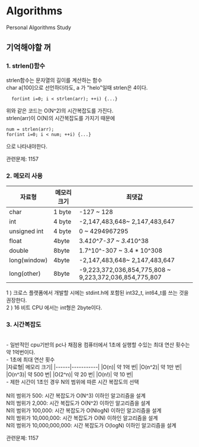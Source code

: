 # Algorithms

Personal Algorithms Study

## 기억해야할 꺼

### 1. strlen()함수

strlen함수는 문자열의 길이를 계산하는 함수<br>
char a[100]으로 선언하더라도, a 가 "helo"일때 strlen은 4이다.

```
  for(int i=0; i < strlen(arr); ++i) {...}
```
위와 같은 코드는 O(N^2)의 시간복잡도를 가진다.<br>
strlen(arr)이 O(N)의 시간복잡도를 가지기 때문에

```
num = strlen(arr);
for(int i=0; i < num; ++i) {...}
```
으로 나타내야한다.

관련문제: 1157

### 2. 메모리 사용

|자료형| 메모리 크기|최댓값|
|------|-----------|-----------------------|
|char| 1 byte| -127  ~ 128|  
|int| 4 byte| -2,147,483,648~ 2,147,483,647| 
|unsigned int| 4 byte| 0 ~ 4294967295|
|float|4byte| 3.4*10^7-37 ~ 3.4*10^38|
|double|8byte| 1.7^10^-307 ~ 3.4 * 10^308|
|long(window)|4byte|-2,147,483,648~ 2,147,483,647|
|long(other)|8byte|-9,223,372,036,854,775,808 ~ 9,223,372,036,854,775,807|


1 ) 크로스 플랫폼에서 개발할 시에는 stdint.h에 포함된 int32_t, int64_t를 쓰는 것을 권장한다. <br>
2 ) 16 비트 CPU 에서는 int형은 2byte이다.<br>

### 3. 시간복잡도<br>
<br>
- 일반적인 cpu기반의 pc나 채점용 컴퓨터에서 1초에 실행할 수있는 최대 연산 횟수는 약 1억번이다.<br>
- 1초에 최대 연산 횟수 <br>
|자료형| 메모리 크기|
|------|-----------|
|O(n)| 약 1억 번| 
|O(n^2)| 약 1만 번|
|O(n^3)| 약 500 번|
|O(2^n)| 약 20 번|
|O(n!)| 약 10 번|
<br>
- 제한 시간이 1초인 경우 N의 범위에 따른 시간 복잡도의 선택<br>
<br>
N의 범위가 500: 시간 복잡도가 O(N^3) 이하인 알고리즘을 설계<br>
N의 범위가 2,000: 시간 복잡도가 O(N^2) 이하인 알고리즘을 설계<br>
N의 범위가 100,000: 시간 복잡도가 O(NlogN) 이하인 알고리즘을 설계<br>
N의 범위가 10,000,000: 시간 복잡도가 O(N) 이하인 알고리즘을 설계<br>
N의 범위가 10,000,000,000: 시간 복잡도가 O(logN) 이하인 알고리즘을 설계<br>







관련문졔: 1157


